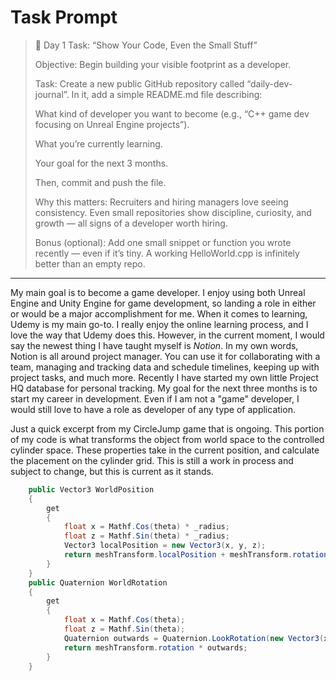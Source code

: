 # Task Prompt 

> 🚀 Day 1 Task: “Show Your Code, Even the Small Stuff”
> 
> Objective: Begin building your visible footprint as a developer.
> 
> Task:
> Create a new public GitHub repository called “daily-dev-journal”.
> In it, add a simple README.md file describing:
> 
> What kind of developer you want to become (e.g., “C++ game dev focusing on Unreal Engine projects”).
> 
> What you’re currently learning.
> 
> Your goal for the next 3 months.
> 
> Then, commit and push the file.
> 
> Why this matters:
> Recruiters and hiring managers love seeing consistency. Even small repositories show discipline, curiosity, and growth — all signs of a developer worth hiring.
> 
> Bonus (optional):
> Add one small snippet or function you wrote recently — even if it’s tiny. A working HelloWorld.cpp is infinitely better than an empty repo.

---

My main goal is to become a game developer.  I enjoy using both Unreal Engine and Unity Engine for game development, so landing a role in either or would be a major accomplishment for me. 
When it comes to learning, Udemy is my main go-to.  I really enjoy the online learning process, and I love the way that Udemy does this.  However, in the current moment, I would say the newest thing I have taught myself is *Notion*.  In my own words, Notion is all around project manager.  You can use it for collaborating with a team, managing and tracking data and schedule timelines, keeping up with project tasks, and much more.  Recently I have started my own little Project HQ database for personal tracking.  My goal for the next three months is to start my career in development.  Even if I am not a "game" developer, I would still love to have a role as developer of any type of application.

Just a quick excerpt from my CircleJump game that is ongoing.  This portion of my code is what transforms the object from world space to the controlled cylinder space.  These properties take in the current position, and calculate the placement on the cylinder grid.  This is still a work in process and subject to change, but this is current as it stands. 


```csharp
    public Vector3 WorldPosition
    {
        get
        {
            float x = Mathf.Cos(theta) * _radius;
            float z = Mathf.Sin(theta) * _radius;
            Vector3 localPosition = new Vector3(x, y, z);
            return meshTransform.localPosition + meshTransform.rotation * localPosition;
        }
    }
    public Quaternion WorldRotation
    {
        get
        {
            float x = Mathf.Cos(theta);
            float z = Mathf.Sin(theta);
            Quaternion outwards = Quaternion.LookRotation(new Vector3(x, 0, z), Vector3.up);
            return meshTransform.rotation * outwards;
        }
    }
```




